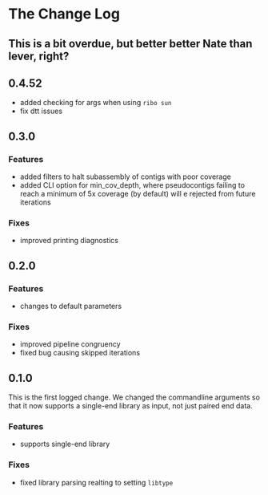 #  The Change Log
This is a bit overdue, but better better Nate than lever, right?
----

## 0.4.52
- added checking for args when using `ribo sun`
- fix dtt issues


## 0.3.0
### Features
- added filters to halt subassembly of contigs with poor coverage
- added CLI option for min_cov_depth, where pseudocontigs failing to reach a minimum of 5x coverage (by default) will e rejected from future iterations

### Fixes
- improved printing diagnostics

## 0.2.0
### Features
- changes to default parameters
### Fixes
- improved pipeline congruency
- fixed bug causing skipped iterations

## 0.1.0
This is the first logged change.  We changed the commandline arguments so that it now supports a single-end library as input, not just paired end data.
### Features
- supports single-end library
### Fixes
- fixed library parsing realting to setting `libtype`

